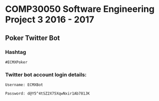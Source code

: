 # COMP30050 Software Engineering Project 3 2016 - 2017
## Poker Twitter Bot

### Hashtag
```#ECMXPoker```

### Twitter bot account login details:
```Username: ECMXBot```

```Password: d@Y5^4tSZ2X75XqwNxir1Ab781JK```
